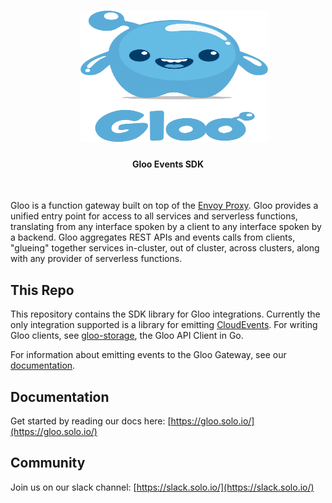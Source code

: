<h1 align="center">
    <img src="Gloo-01.png" alt="Gloo Events SDK" width="300" height="210">
  <br>
</h1>


<h4 align="center">Gloo Events SDK</h4>
<BR>

Gloo is a function gateway built on top of the [Envoy Proxy](https://www.Envoyproxy.io). Gloo provides a unified entry point
for access to all services and serverless functions, translating from any interface spoken by a client to any interface
spoken by a backend. Gloo aggregates REST APIs and events calls from clients, "glueing" together services in-cluster, 
out of cluster, across clusters, along with any provider of serverless functions.

This Repo 
----

This repository contains the SDK library for Gloo integrations. Currently the only integration supported is a library for
emitting [CloudEvents](TODO). For writing Gloo clients, see [gloo-storage](https://www.github.com/solo-io/gloo-storage), the 
Gloo API Client in Go. 

For information about emitting events to the Gloo Gateway, see our [documentation](https://gloo.solo.io). 

Documentation
-----

Get started by reading our docs here: [https://gloo.solo.io/](https://gloo.solo.io/)

Community
-----
Join us on our slack channel: [https://slack.solo.io/](https://slack.solo.io/)

